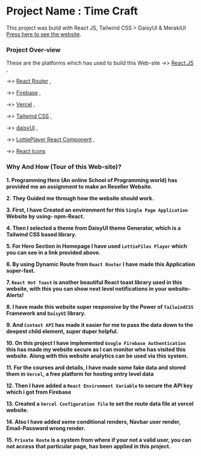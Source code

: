 # Project Name : Time Craft

This project was build with React JS, Tailwind CSS > DaisyUI & MerakiUI [Press here to see the website](https://time-craft-e1592.firebaseapp.com/).

### Project Over-view

These are the platforms which has used to build this Web-site 
->> [React.JS](https://reactjs.org/) ,
 
->> [React Router](https://reactrouter.com/en/main) ,
 
->> [Firebase](https://firebase.google.com/) ,
 
->> [Vercel](https://vercel.com/docs/cli) ,
 
->> [Tailwind CSS](https://tailwindcss.com/docs/guides/create-react-app) ,
 
->> [daisyUI](https://daisyui.com/docs/install/) ,
 
->> [LottiePlayer React Component](https://github.com/LottieFiles/lottie-react) ,
 
->> [React Icons](https://recharts.org/en-US/guide/installation)

### Why And How (Tour of this Web-site)?

**1. Programming Hero (An online School of Programming world) has provided me an assignment to make an Reseller Website.**
 
**2. They Guided me through how the website should work.**
 
**3. First, I have Created an environment for this `Single Page Application` Website by using- npm-React.**
 
**4. Then I selected a theme from DaisyUI theme Generator, which is a Tailwind CSS based library.**
 
**5. For Hero Section in Homepage I have used `LottieFiles Player` which you can see in a link provided above.**
 
**6. By using Dynamic Route from `React Router` I have made this Application super-fast.**
 
**7. `React Hot Toast` is another beautiful React toast library used in this website, with this you can show next level notifications in your website- Alerts!**
 
**8. I have made this website super responsive by the Power of `TailwindCSS` Framework and `DaisyUI` library.**
 
**9. And `Context API` has made it easier for me to pass the data down to the deepest child element, super duper helpful.**

**10. On this project I have implemented `Google Firebase Authentication` this has made my website secure as I can monitor who has visited this website. Along with this website analytics can be used via this system.**

**11. For the courses and details, I have made some fake data and stored them in `Vercel`, a free platform for hosting entry level data**

**12. Then I have added a `React Environment Variable` to secure the API key which i got from Firebase**

**13. Created a `Vercel Configuration file` to set the route data file at vercel website.**

**14. Also I have added some conditional renders, Navbar user render, Email-Password wrong render.**

**15. `Private Route` is a system from where if your not a valid user, you can not access that particular page, has been applied in this project.**